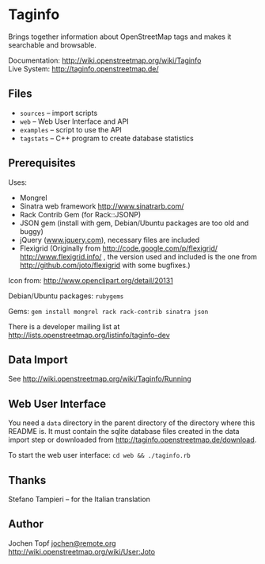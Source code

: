 Taginfo
=======

Brings together information about OpenStreetMap tags and makes it searchable and browsable.

Documentation: <http://wiki.openstreetmap.org/wiki/Taginfo>  
Live System: <http://taginfo.openstreetmap.de/>


Files
-----

* `sources`  – import scripts
* `web`      – Web User Interface and API
* `examples` – script to use the API
* `tagstats` – C++ program to create database statistics


Prerequisites
-------------

Uses:

* Mongrel
* Sinatra web framework <http://www.sinatrarb.com/>
* Rack Contrib Gem (for Rack::JSONP)
* JSON gem (install with gem, Debian/Ubuntu packages are too old and buggy)
* jQuery (www.jquery.com), necessary files are included
* Flexigrid (Originally from <http://code.google.com/p/flexigrid/>
  <http://www.flexigrid.info/> , the version used and included
  is the one from <http://github.com/joto/flexigrid> with
  some bugfixes.)

Icon from: <http://www.openclipart.org/detail/20131>

Debian/Ubuntu packages: `rubygems`

Gems: `gem install mongrel rack rack-contrib sinatra json`

There is a developer mailing list at
<http://lists.openstreetmap.org/listinfo/taginfo-dev>


Data Import
-----------

See <http://wiki.openstreetmap.org/wiki/Taginfo/Running>


Web User Interface
------------------

You need a `data` directory in the parent directory of the directory where
this README is. It must contain the sqlite database files created in the
data import step or downloaded from <http://taginfo.openstreetmap.de/download>.

To start the web user interface: `cd web && ./taginfo.rb`


Thanks
------
Stefano Tampieri – for the Italian translation


Author
------

Jochen Topf <jochen@remote.org>  
<http://wiki.openstreetmap.org/wiki/User:Joto>


